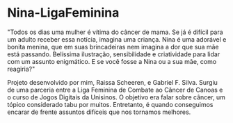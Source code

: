 # Nina-LigaFeminina

"Todos os dias uma mulher é vítima do câncer de mama. Se já é difícil para um adulto receber essa notícia, imagina uma criança.  Nina é uma adorável e bonita menina, que em suas brincadeiras nem imagina a dor que sua mãe está passando. Belíssima ilustração, sensibilidade e criatividade para lidar com um assunto enigmático. 
E se você fosse a Nina ou a sua mãe, como reagiria?"

Projeto desenvolvido por mim, Raissa Scheeren, e Gabriel F. Silva. Surgiu de uma parceria entre a Liga Feminina de Combate ao Câncer de Canoas e o curso de Jogos Digitais da Unisinos. O objetivo era falar sobre câncer, um tópico considerado tabu por muitos. Entretanto, é quando conseguimos encarar de frente assuntos difíceis que nos tornamos melhores.
